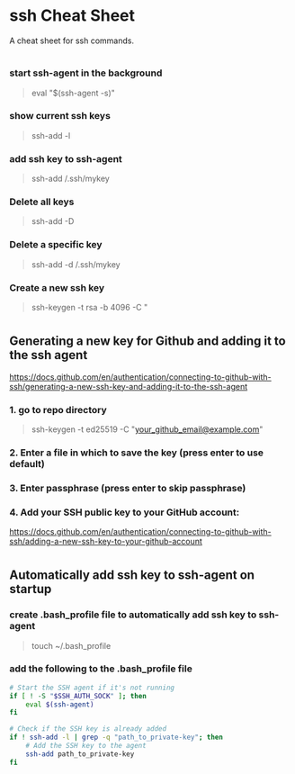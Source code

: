 # ssh Cheat Sheet

A cheat sheet for ssh commands.

#

### start ssh-agent in the background

> eval "$(ssh-agent -s)"

### show current ssh keys

> ssh-add -l

### add ssh key to ssh-agent

> ssh-add /.ssh/mykey

### Delete all keys

> ssh-add -D

### Delete a specific key

> ssh-add -d /.ssh/mykey

### Create a new ssh key

> ssh-keygen -t rsa -b 4096 -C "

#

## Generating a new key for Github and adding it to the ssh agent

https://docs.github.com/en/authentication/connecting-to-github-with-ssh/generating-a-new-ssh-key-and-adding-it-to-the-ssh-agent

### 1. go to repo directory

> ssh-keygen -t ed25519 -C "your_github_email@example.com"

### 2. Enter a file in which to save the key (press enter to use default)

### 3. Enter passphrase (press enter to skip passphrase)

### 4. Add your SSH public key to your GitHub account:

https://docs.github.com/en/authentication/connecting-to-github-with-ssh/adding-a-new-ssh-key-to-your-github-account

#

## Automatically add ssh key to ssh-agent on startup

### create .bash_profile file to automatically add ssh key to ssh-agent

> touch ~/.bash_profile

### add the following to the .bash_profile file

```bash
# Start the SSH agent if it's not running
if [ ! -S "$SSH_AUTH_SOCK" ]; then
    eval $(ssh-agent)
fi

# Check if the SSH key is already added
if ! ssh-add -l | grep -q "path_to_private-key"; then
    # Add the SSH key to the agent
	ssh-add path_to_private-key
fi
```
